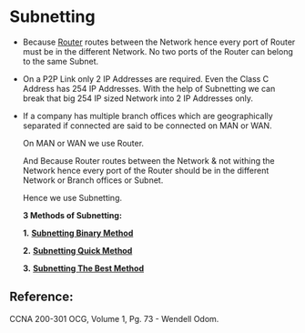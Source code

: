 # Subnetting

* Because [Router](https://app.gitbook.com/@mudassirs46/s/network-fundamentals/~/drafts/-MRZ8l67L5MHnaQIEh9W/router) routes between the Network hence every port of Router must be in the different Network. No two ports of the Router can belong to the same Subnet.
* On a P2P Link only 2 IP Addresses are required. Even the Class C Address has 254 IP Addresses. With the help of Subnetting we can break that big 254 IP sized Network into 2 IP Addresses only.
* If a company has multiple branch offices which are geographically separated if connected are said to be connected on MAN or WAN. 

  On MAN or WAN we use Router. 

  And Because Router routes between the Network & not withing the Network hence every port of the Router should be in the different Network or Branch offices or Subnet. 

  Hence we use Subnetting.

  **3 Methods of Subnetting:**

  **1.** [**Subnetting Binary Method**](https://app.gitbook.com/@mudassirs46/s/network-fundamentals/~/drafts/-MRZ8l67L5MHnaQIEh9W/subnetting-quick-method-rules)

  **2.** [**Subnetting Quick Method**](https://app.gitbook.com/@mudassirs46/s/network-fundamentals/~/drafts/-MRZ8l67L5MHnaQIEh9W/subnetting-quick-method-rules)

  **3.** [**Subnetting The Best Method**](https://app.gitbook.com/@mudassirs46/s/network-fundamentals/~/drafts/-MRZ8l67L5MHnaQIEh9W/subnetting-best-method-rules)

## Reference:

CCNA 200-301 OCG, Volume 1, Pg. 73 - Wendell Odom.

